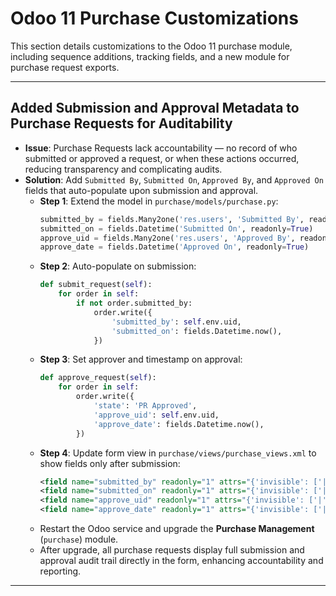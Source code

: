 # Odoo 11 Purchase Customizations

This section details customizations to the Odoo 11 purchase module, including sequence additions, tracking fields, and a new module for purchase request exports.

---

## Added Submission and Approval Metadata to Purchase Requests for Auditability

- **Issue**: Purchase Requests lack accountability — no record of who submitted or approved a request, or when these actions occurred, reducing transparency and complicating audits.
- **Solution**: Add `Submitted By`, `Submitted On`, `Approved By`, and `Approved On` fields that auto-populate upon submission and approval.
  - **Step 1**: Extend the model in `purchase/models/purchase.py`:
    ```python
    submitted_by = fields.Many2one('res.users', 'Submitted By', readonly=True)
    submitted_on = fields.Datetime('Submitted On', readonly=True)
    approve_uid = fields.Many2one('res.users', 'Approved By', readonly=True)
    approve_date = fields.Datetime('Approved On', readonly=True)
    ```
  - **Step 2**: Auto-populate on submission:
    ```python
    def submit_request(self):
        for order in self:
            if not order.submitted_by:
                order.write({
                    'submitted_by': self.env.uid,
                    'submitted_on': fields.Datetime.now(),
                })
    ```
  - **Step 3**: Set approver and timestamp on approval:
    ```python
    def approve_request(self):
        for order in self:
            order.write({
                'state': 'PR Approved',
                'approve_uid': self.env.uid,
                'approve_date': fields.Datetime.now(),
            })
    ```
  - **Step 4**: Update form view in `purchase/views/purchase_views.xml` to show fields only after submission:
    ```xml
    <field name="submitted_by" readonly="1" attrs="{'invisible': ['|', ('state', '=', 'draft'), ('state', '=', 'item_filled')]}"/>
    <field name="submitted_on" readonly="1" attrs="{'invisible': ['|', ('state', '=', 'draft'), ('state', '=', 'item_filled')]}"/>
    <field name="approve_uid" readonly="1" attrs="{'invisible': ['|', ('state', '=', 'draft'), ('state', '=', 'item_filled')]}"/>
    <field name="approve_date" readonly="1" attrs="{'invisible': ['|', ('state', '=', 'draft'), ('state', '=', 'item_filled')]}"/>
    ```
  - Restart the Odoo service and upgrade the **Purchase Management** (`purchase`) module.
  - After upgrade, all purchase requests display full submission and approval audit trail directly in the form, enhancing accountability and reporting.

---
